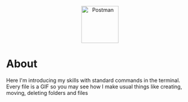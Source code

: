 <p align="center"> <a href="https://github.com/nikolaiqa"><img  alt="Postman" title="Postman" width="100" height="100" src="./Sourses/Postman.sv"/> </a> </p>

# About 
Here I'm introducing my skills with standard commands in the terminal. Every file is a GIF so you may see how I make usual things like creating, moving, deleting folders and files
